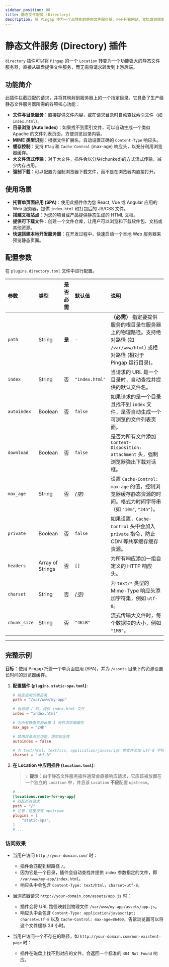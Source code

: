 ```yaml
---
sidebar_position: 88
title: 静态文件服务 (Directory)
description: 将 Pingap 作为一个高性能的静态文件服务器，用于托管网站、文档或前端单页面应用 (SPA)。支持目录浏览、缓存控制和强制下载等多种功能。
---
```


# 静态文件服务 (Directory) 插件

`directory` 插件可以将 `Pingap` 的一个 `Location` 转变为一个功能强大的静态文件服务器，直接从磁盘提供文件服务，而无需将请求转发到上游后端。



## 功能简介

此插件拦截匹配的请求，并将其映射到服务器上的一个指定目录。它具备了生产级静态文件服务器所需的各项核心功能：

* **文件与目录服务**：直接提供文件内容，或在请求目录时自动查找索引文件（如 `index.html`）。
* **目录浏览 (Auto Index)**：如果找不到索引文件，可以自动生成一个类似 Apache 的文件列表页面，方便浏览目录内容。
* **MIME 类型识别**：根据文件扩展名，自动设置正确的 `Content-Type` 响应头。
* **缓存控制**：支持 `ETag` 和 `Cache-Control` (max-age) 响应头，以充分利用浏览器缓存。
* **大文件流式传输**：对于大文件，插件会以分块(chunked)的方式流式传输，减少内存占用。
* **强制下载**：可以配置为强制浏览器下载文件，而不是在浏览器内直接打开。

## 使用场景

* **托管单页面应用 (SPA)**：使用此插件作为您 React, Vue 或 Angular 应用的 Web 服务器，提供 `index.html` 和打包后的 JS/CSS 文件。
* **搭建文档站点**：为您的项目或产品提供静态生成的 HTML 文档。
* **提供可下载文件**：创建一个文件仓库，让用户可以浏览和下载软件包、文档或其他资源。
* **快速搭建本地开发服务器**：在开发过程中，快速启动一个本地 Web 服务器来预览静态页面。

## 配置参数

在 `plugins.directory.toml` 文件中进行配置。

| 参数         | 类型             | 是否必需 | 默认值         | 说明                                                                                                                             |
| :----------- | :--------------- | :------- | :------------- | :------------------------------------------------------------------------------------------------------------------------------- |
| `path`       | String           | **是**   | -              | **（必需）** 指定要提供服务的根目录在服务器上的物理路径。支持绝对路径 (如 `/var/www/html`) 或相对路径 (相对于 Pingap 运行目录)。 |
| `index`      | String           | 否       | `"index.html"` | 当请求的 URL 是一个目录时，自动查找并提供的默认文件名。                                                                          |
| `autoindex`  | Boolean          | 否       | `false`        | 如果请求的是一个目录且找不到 `index` 文件，是否自动生成一个可浏览的文件列表页面。                                                |
| `download`   | Boolean          | 否       | `false`        | 是否为所有文件添加 `Content-Disposition: attachment` 头，强制浏览器弹出下载对话框。                                              |
| `max_age`    | String           | 否       | *(空)*         | 设置 `Cache-Control: max-age` 的值，控制浏览器缓存静态资源的时间。格式为时间字符串（如 `"10m"`, `"24h"`）。                      |
| `private`    | Boolean          | 否       | `false`        | 如果设置，`Cache-Control` 头中会加入 `private` 指令，防止 CDN 等共享缓存缓存资源。                                               |
| `headers`    | Array of Strings | 否       | `[]`           | 为所有响应添加一组自定义的 HTTP 响应头。                                                                                         |
| `charset`    | String           | 否       | *(空)*         | 为 `text/*` 类型的 Mime-Type 响应头添加字符集，例如 `utf-8`。                                                                    |
| `chunk_size` | String           | 否       | `"4KiB"`       | 流式传输大文件时，每个数据块的大小，例如 `"1MB"`。                                                                               |

---

## 完整示例

**目标**：使用 Pingap 托管一个单页面应用 (SPA)，并为 `/assets` 目录下的资源设置长时间的浏览器缓存。

1.  **配置插件 (`plugins.static-spa.toml`)**:
    ```toml
    # 指定应用的根目录
    path = "/var/www/my-app"

    # 当访问 / 时，提供 index.html 文件
    index = "index.html"
    
    # 为所有静态资源设置 1 天的浏览器缓存
    max_age = "24h"
    
    # 禁用目录浏览功能，增加安全性
    autoindex = false
    
    # 为 text/html, text/css, application/javascript 等文件添加 utf-8 字符集
    charset = "utf-8"
    ```

2.  **在 Location 中应用插件 (`location.toml`)**:
    > 💡 **提示**：由于静态文件服务插件通常会直接响应请求，它应该被放置在一个独立的 `Location` 中，并且该 `Location` **不应**配置 `upstream`。

    ```toml
    # ...
    [locations.route-for-my-app]
    # 匹配所有请求
    path = "/"
    # 注意：这里没有 upstream
    plugins = [
        "static-spa",
    ]
    # ...
    ```

### 访问效果

* 当用户访问 `http://your-domain.com/` 时：
    * 插件会匹配到根路径 `/`。
    * 因为它是一个目录，插件会自动查找并提供 `index` 参数指定的文件，即 `/var/www/my-app/index.html`。
    * 响应头中会包含 `Content-Type: text/html; charset=utf-8`。

* 当浏览器请求 `http://your-domain.com/assets/app.js` 时：
    * 插件会将 URL 路径映射到物理文件 `/var/www/my-app/assets/app.js`。
    * 响应头中会包含 `Content-Type: application/javascript; charset=utf-8` 以及 `Cache-Control: max-age=86400`，告诉浏览器可以将这个文件缓存 24 小时。

* 当用户访问一个不存在的路径，如 `http://your-domain.com/non-existent-page` 时：
    * 插件在磁盘上找不到对应的文件，会返回一个标准的 `404 Not Found` 响应。